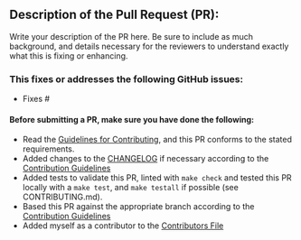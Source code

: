 ## Description of the Pull Request (PR):

Write your description of the PR here. Be sure to include as much background,
and details necessary for the reviewers to understand exactly what this is
fixing or enhancing.


### This fixes or addresses the following GitHub issues:

 - Fixes #


#### Before submitting a PR, make sure you have done the following:

- Read the [Guidelines for Contributing](https://github.com/apptainer/apptainer/blob/main/CONTRIBUTING.md), and this PR conforms to the stated requirements.
- Added changes to the [CHANGELOG](https://github.com/apptainer/apptainer/blob/main/CHANGELOG.md) if necessary according to the [Contribution Guidelines](https://github.com/apptainer/apptainer/blob/main/CONTRIBUTING.md)
- Added tests to validate this PR, linted with `make check`  and tested this PR locally with a `make test`, and `make testall` if possible (see CONTRIBUTING.md).
- Based this PR against the appropriate branch according to the [Contribution Guidelines](https://github.com/apptainer/apptainer/blob/main/CONTRIBUTING.md)
- Added myself as a contributor to the [Contributors File](https://github.com/apptainer/apptainer/blob/main/CONTRIBUTORS.md)
